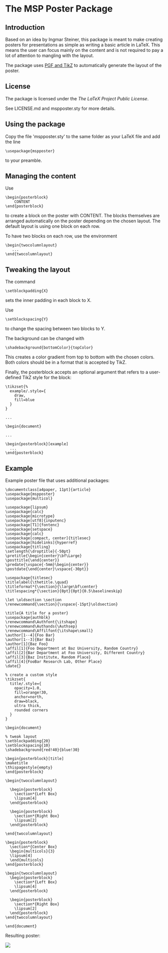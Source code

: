 # The MSP Poster Package

## Introduction

Based on an idea by Ingmar Steiner, this package is meant to make creating posters for presentations as simple as writing a basic article in LaTeX.
This means the user can focus mainly on the content and is not required to pay a lot of attention to mangling with the layout. 

The package uses [PGF and TikZ] to automatically generate the layout of the poster.

## License

The package is licensed under the *The LaTeX Project Public License*.

See LICENSE.md and mspposter.sty for more details.

## Using the package

Copy the file 'mspposter.sty' to the same folder as your LaTeX file and add the line 

    \usepackage{mspposter}

to your preamble.

## Managing the content

Use 

    \begin{posterblock}
        CONTENT
    \end{posterblock}

to create a block on the poster with CONTENT.
The blocks themselves are arranged automatically on the poster depending on the chosen layout.
The default layout is using one block on each row. 

To have two blocks on each row, use the environment

    \begin{twocolumnlayout}
       ...
    \end{twocolumnlayout}

## Tweaking the layout

The command

    \setblockpadding{X}

sets the inner padding in each block to X.

Use

    \setblockspacing{Y}

to change the spacing between two blocks to Y.

The background can be changed with

    \shadebackground{bottomColor}{topColor}

This creates a color gradient from top to bottom with the chosen colors.
Both colors should be in a format that is accepted by TikZ.

Finally, the posterblock accepts an optional argument that refers to a user-defined TikZ style for the block:

    \tikzset{%
      example/.style={
        draw,
        fill=blue
      }
    }

    ...

    \begin{document}

    ...

    \begin{posterblock}[example]
      ...
    \end{posterblock}

## Example

Example poster file that uses additional packages:

    \documentclass[a4paper, 11pt]{article}
    \usepackage{mspposter}
    \usepackage{multicol}

    \usepackage{lipsum}
    \usepackage{calc}
    \usepackage{microtype}
    \usepackage[utf8]{inputenc}
    \usepackage[T1]{fontenc}
    \usepackage{setspace}
    \usepackage{calc}
    \usepackage[compact, center]{titlesec}
    \usepackage[hidelinks]{hyperref}
    \usepackage{titling}
    \setlength{\droptitle}{-50pt}
    \pretitle{\begin{center}\bf\Large}
    \posttitle{\end{center}}
    \predate{\vspace{-5mm}\begin{center}}
    \postdate{\end{center}\vspace{-30pt}}

    \usepackage{titlesec}
    \titlelabel{\thetitle.\quad}
    \titleformat*{\section}{\large\bf\center}
    \titlespacing*{\section}{0pt}{0pt}{0.5\baselineskip}

    \let \oldsection \section
    \renewcommand{\section}{\vspace{-15pt}\oldsection}

    \title{A title for a poster}
    \usepackage{authblk}
    \renewcommand\Authfont{\itshape}
    \renewcommand\Authands{\Authsep}
    \renewcommand\Affilfont{\itshape\small}
    \author[1--4]{Foo Bar}
    \author[1--3]{Bar Baz}
    \author[1]{Baz Foo}
    \affil[1]{Foo Department at Baz University, Random Country}
    \affil[2]{Bar Department at Foo University, Different Country}
    \affil[3]{Baz Institute, Random Place}
    \affil[4]{FooBar Research Lab, Other Place}
    \date{}

    % create a custom style
    \tikzset{
      title/.style={
        opacity=1.0,
        fill=orange!30,
        anchor=north,
        draw=black,
        ultra thick,
        rounded corners
      }
    }

    \begin{document}

    % tweak layout
    \setblockpadding{20}
    \setblockspacing{10}
    \shadebackground{red!40}{blue!30}

    \begin{posterblock}[title]
    \maketitle
    \thispagestyle{empty}
    \end{posterblock}

    \begin{twocolumnlayout}

      \begin{posterblock}
        \section*{Left Box}
        \lipsum[4]
      \end{posterblock}

      \begin{posterblock}
        \section*{Right Box}
        \lipsum[2]
      \end{posterblock}

    \end{twocolumnlayout}

    \begin{posterblock}
      \section*{Center Box}
      \begin{multicols}{3}
      \lipsum[4]
      \end{multicols}
    \end{posterblock}

    \begin{twocolumnlayout}
      \begin{posterblock}
        \section*{Left Box}
        \lipsum[4]
      \end{posterblock}

      \begin{posterblock}
        \section*{Right Box}
        \lipsum[2]
      \end{posterblock}
    \end{twocolumnlayout}

    \end{document}

Resulting poster:

![][Example]


[PGF and TikZ]: http://sourceforge.net/projects/pgf/ "PGF and TikZ"
[Example]: poster.jpg
